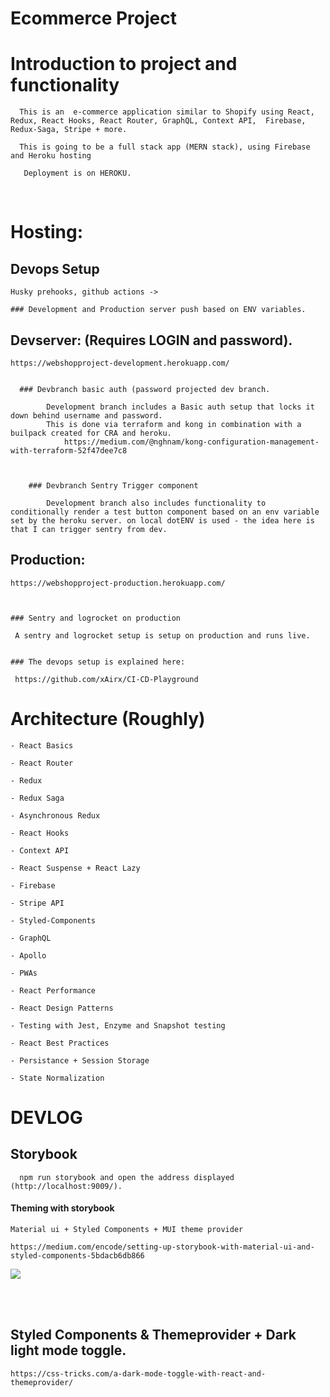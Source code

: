 # Ecommerce  Project


  
 # Introduction to project and functionality 
 

	  This is an  e-commerce application similar to Shopify using React, Redux, React Hooks, React Router, GraphQL, Context API,  Firebase, Redux-Saga, Stripe + more. 

	  This is going to be a full stack app (MERN stack), using Firebase and Heroku hosting

	   Deployment is on HEROKU.
	   
&nbsp; 
&nbsp;
&nbsp; 
&nbsp;
&nbsp; 
&nbsp;
&nbsp; 
&nbsp;  

# Hosting: 

## Devops Setup 
                                       
    Husky prehooks, github actions ->
    
    ### Development and Production server push based on ENV variables.
    


    
## Devserver: (Requires LOGIN and password).

	https://webshopproject-development.herokuapp.com/


	  ### Devbranch basic auth (password projected dev branch.

		    Development branch includes a Basic auth setup that locks it down behind username and password.
			This is done via terraform and kong in combination with a builpack created for CRA and heroku.
				https://medium.com/@nghnam/kong-configuration-management-with-terraform-52f47dee7c8



	    ### Devbranch Sentry Trigger component

		    Development branch also includes functionality to conditionally render a test button component based on an env variable set by the heroku server. on local dotENV is used - the idea here is that I can trigger sentry from dev.




## Production: 


	https://webshopproject-production.herokuapp.com/



    ### Sentry and logrocket on production
   
   	 A sentry and logrocket setup is setup on production and runs live.
				      
				      
    ### The devops setup is explained here:
    
   	 https://github.com/xAirx/CI-CD-Playground



 

 # Architecture (Roughly)
 
	- React Basics

	- React Router

	- Redux

	- Redux Saga

	- Asynchronous Redux

	- React Hooks

	- Context API

	- React Suspense + React Lazy

	- Firebase

	- Stripe API

	- Styled-Components

	- GraphQL

	- Apollo

	- PWAs

	- React Performance

	- React Design Patterns

	- Testing with Jest, Enzyme and Snapshot testing

	- React Best Practices

	- Persistance + Session Storage

	- State Normalization




# DEVLOG 
  






## Storybook

      npm run storybook and open the address displayed (http://localhost:9009/). 
    
	
   #### Theming with storybook
   
   	Material ui + Styled Components + MUI theme provider

	https://medium.com/encode/setting-up-storybook-with-material-ui-and-styled-components-5bdacb6db866
	
![](https://imgur.com/tv0Ye1z.jpg)
	


&nbsp; 
&nbsp;
&nbsp; 
&nbsp;
&nbsp; 
&nbsp;
&nbsp; 
&nbsp;  
&nbsp; 
&nbsp;
&nbsp; 
&nbsp;
&nbsp; 
&nbsp;
&nbsp; 
&nbsp;  





## Styled Components & Themeprovider + Dark light mode toggle.


	https://css-tricks.com/a-dark-mode-toggle-with-react-and-themeprovider/







